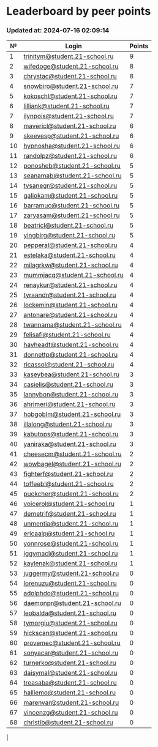 # Leaderboard by peer points

### Updated at: 2024-07-16 02:09:14

| № | Login | Points |
|---|-------|--------|
|1|trinitym@student.21-school.ru|9|
|2|wifedoge@student.21-school.ru|8|
|3|chrystac@student.21-school.ru|8|
|4|snowbiro@student.21-school.ru|7|
|5|kokoschl@student.21-school.ru|7|
|6|lilliank@student.21-school.ru|7|
|7|ilynpois@student.21-school.ru|7|
|8|mavericl@student.21-school.ru|6|
|9|skeevesp@student.21-school.ru|6|
|10|hypnosha@student.21-school.ru|6|
|11|randolpz@student.21-school.ru|6|
|12|ponosheb@student.21-school.ru|5|
|13|seanamab@student.21-school.ru|5|
|14|tysanegr@student.21-school.ru|5|
|15|galiokam@student.21-school.ru|5|
|16|barramuc@student.21-school.ru|5|
|17|zaryasam@student.21-school.ru|5|
|18|beatricl@student.21-school.ru|5|
|19|yingbirg@student.21-school.ru|5|
|20|pepperal@student.21-school.ru|4|
|21|estelaka@student.21-school.ru|4|
|22|milagrkw@student.21-school.ru|4|
|23|mummjacq@student.21-school.ru|4|
|24|renaykur@student.21-school.ru|4|
|25|tyraandr@student.21-school.ru|4|
|26|lockemin@student.21-school.ru|4|
|27|antonare@student.21-school.ru|4|
|28|twannama@student.21-school.ru|4|
|29|felisafi@student.21-school.ru|4|
|30|hayheadt@student.21-school.ru|4|
|31|donnettp@student.21-school.ru|4|
|32|ricassol@student.21-school.ru|4|
|33|kaseybea@student.21-school.ru|3|
|34|casielis@student.21-school.ru|3|
|35|lannybon@student.21-school.ru|3|
|36|ahrimeri@student.21-school.ru|3|
|37|hobgoblm@student.21-school.ru|3|
|38|illalong@student.21-school.ru|3|
|39|kabutops@student.21-school.ru|3|
|40|yaniraka@student.21-school.ru|3|
|41|cheesecm@student.21-school.ru|2|
|42|wowbagel@student.21-school.ru|2|
|43|fighterf@student.21-school.ru|2|
|44|toffeebl@student.21-school.ru|2|
|45|puckcher@student.21-school.ru|2|
|46|voicerol@student.21-school.ru|1|
|47|demetrif@student.21-school.ru|1|
|48|unmentia@student.21-school.ru|1|
|49|ericaalp@student.21-school.ru|1|
|50|yonnrose@student.21-school.ru|1|
|51|iggymacl@student.21-school.ru|1|
|52|kaylenak@student.21-school.ru|1|
|53|juggermy@student.21-school.ru|0|
|54|lorenuzu@student.21-school.ru|0|
|55|adolphdo@student.21-school.ru|0|
|56|daemonpr@student.21-school.ru|0|
|57|leobalda@student.21-school.ru|0|
|58|tymorgiu@student.21-school.ru|0|
|59|hickscan@student.21-school.ru|0|
|60|provemec@student.21-school.ru|0|
|61|sonyacar@student.21-school.ru|0|
|62|turnerko@student.21-school.ru|0|
|63|daisymal@student.21-school.ru|0|
|64|treasaba@student.21-school.ru|0|
|65|halliemo@student.21-school.ru|0|
|66|marenvar@student.21-school.ru|0|
|67|vincenzg@student.21-school.ru|0|
|68|christib@student.21-school.ru|0|
|
